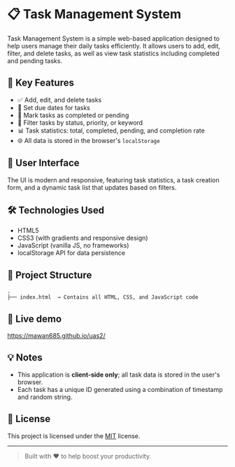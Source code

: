 
# 📋 Task Management System

Task Management System is a simple web-based application designed to help users manage their daily tasks efficiently. It allows users to add, edit, filter, and delete tasks, as well as view task statistics including completed and pending tasks.

## 🚀 Key Features

- ✅ Add, edit, and delete tasks
- 📅 Set due dates for tasks
- 🎯 Mark tasks as completed or pending
- 🔎 Filter tasks by status, priority, or keyword
- 📊 Task statistics: total, completed, pending, and completion rate
- 🌐 All data is stored in the browser's `localStorage`

## 📸 User Interface

The UI is modern and responsive, featuring task statistics, a task creation form, and a dynamic task list that updates based on filters.

## 🛠️ Technologies Used

- HTML5
- CSS3 (with gradients and responsive design)
- JavaScript (vanilla JS, no frameworks)
- localStorage API for data persistence

## 📂 Project Structure

```
.
├── index.html  → Contains all HTML, CSS, and JavaScript code
```

## 🔧 Live demo
https://mawan685.github.io/uas2/

## 💡 Notes

- This application is **client-side only**; all task data is stored in the user's browser.
- Each task has a unique ID generated using a combination of timestamp and random string.

## 📃 License

This project is licensed under the [MIT](LICENSE) license.

---

> Built with ❤️ to help boost your productivity.
